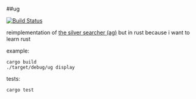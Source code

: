 ##ug

[![Build Status](https://travis-ci.org/cpdean/ug.svg?branch=master)](https://travis-ci.org/cpdean/ug)

reimplementation of [the silver searcher (ag)](https://github.com/ggreer/the_silver_searcher) but in rust because i want
to learn rust


example:

```
cargo build
./target/debug/ug display
```

tests:

```
cargo test
```
